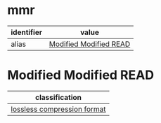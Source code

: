 # mmr

| identifier     | value
| -------------- | -----
| alias          | [Modified Modified READ](#modified-modified-read)

# Modified Modified READ
| classification
| --------------
| [lossless compression format](compression.md)

